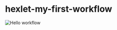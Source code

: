 # hexlet-my-first-workflow

![Hello workflow](https://github.com/liveevil1995/workflows/hello-world/badge.svg)